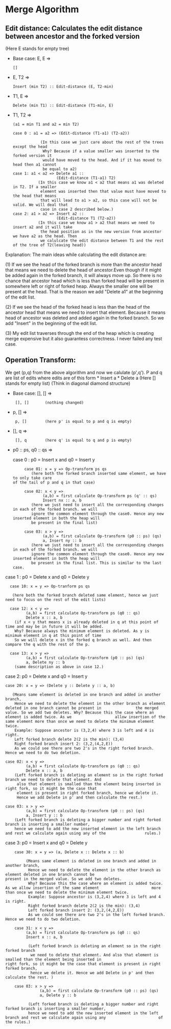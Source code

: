 # Merge Algorithm

## Edit distance: Calculates the edit distance between ancestor and the forked version 
(Here E stands for empty tree)

- Base case: E, E => 

      []

- E, T2 => 

      Insert (min T2) :: Edit-distance (E, T2-min)

- T1, E => 

      Delete (min T1) :: Edit-distance (T1-min, E) 

- T1, T2 => 

      (a1 = min T1 and a2 = min T2)
      
      case 0 : a1 = a2 => (Edit-distance (T1-a1) (T2-a2)) 
      
                  (In this case we just care about the rest of the trees except the head
                   Why? Because if a value smaller was inserted to the forked version it
                   would have moved to the head. And if it has moved to head then a1 cannot
                   be equal to a2)
      case 1: a1 < a2 => Delete a1 :: 
                         (Edit-distance (T1-a1) T2)       
                 (In this case we know a1 < a2 that means a1 was deleted in T2. If a smaller
                  element was inserted then that value must have moved to the head that means 
                  that will lead to a1 > a2, so this case will not be valid. We will deal that
                  case in case 2 described below.)
      case 2: a1 > a2 => Insert a2 ::
                         (Edit-distance T1 (T2-a2))       
                 (In this case we know a1 > a2 that means we need to insert a2 and it will take 
                  the head position as in the new version from ancestor we have a2 as the head. Then 
                  we calulcate the edit distance between T1 and the rest of the tree of T2(leaving head))
                  
Explanation: The main ideas while calculating the edit distance are:

(1) If we see the head of the forked branch is more than the ancestor head that means we need to delete the head of ancestor.Even though if it might be added again in the forked branch, it will always move up. So there is no chance that ancestor head which is less than forked head will be present in somewhere left or right of forked heap. Always the smaller one will be present at the head. That is the reason we add "Delete a1" at the beginning of the edit list.

(2) If we see the head of the forked head is less than the head of the ancestor head that means we need to insert that
    element. Because it means head of ancestor was deleted and added again in the forked branch. So we add "Insert" in the 
    beginning of the edit list.
    
(3) My edit list traverses through the end of the heap which is creating merge expensive but it also guarantess correctness. I never failed any test case.
                                                           
## Operation Transform: 

We get (p,q) from the above algorithm and now we calulate (p',q'). 
P and q are list of edits where edits are of this form
    * Insert a
    * Delete a
(Here [] stands for empty list)         (Think in diagonal diamond structure)

- Base case: [], [] => 

       [], []       (nothing changed)

- p, [] => 
       
       p, []        (here p' is equal to p and q is empty)

- [], q => 

       [], q        (here q' is equal to q and p is empty)

- p0 :: ps, q0 :: qs => 

  case 0 : p0 = Insert x and q0 = Insert y
       
           case 01: x = y => Op-transform ps qs         
              (here both the forked branch inserted same element, we have to only take care                                                 of the tail of p and q in that case)

           case 02: x < y => 
                   (a,b) = first calculate Op-transform ps (q' :: qs) 
                   Insert nx :: a, b
              (here we just need to insert all the corresponding changes in each of the forked branch. we will 
              ignore the common element through the case0. Hence any new inserted element in both the heap will
              be present in the final list)

           case 03: x > y => 
                   (a,b) = first calculate Op-transform (p0 :: ps) (qs) 
                   a, Insert ny :: b
              (here we just need to insert all the corresponding changes in each of the forked branch. we will 
              ignore the common element through the case0. Hence any new inserted element in both the heap will
              be present in the final list. This is similar to the last case. 
              
case 1 : p0 = Delete x and q0 = Delete y 

      case 10: x = y => Op-tranform ps qs 

       (here both the forked branch deleted same element, hence we just need to focus on the rest of the edit lists)

      case 12: x < y => 
             (a,b) = first calculate Op-transform ps (q0 :: qs) 
             Delete x :: a, b
        (if x < y that means x is already deleted in q at this point of time and may be in future it will be added. 
        Why? Because always the minimum element is deleted. As y is minimum element in q at this point of time
        So we will delete x in the forked q branch as well. And then compare the q with the rest of the p. 

      case 13: x > y => 
             (a,b) = first calculate Op-transform (p0 :: ps) (qs) 
             a, Delete ny :: b
        (same description as above in case 12.)
              
  case 2: p0 = Delete x and q0 = Insert y 
  
    case 20: x = y => (Delete y :: Delete y :: a, b)

       (Means same element is deleted in one branch and added in another branch, 
        Hence we need to delete the element in the other branch as element deleted in one branch cannot be present in               the merged value. So we add two deletes. Why? Because this the case where an element is added twice. As we                   allow insertion of the same element more than once we need to delete the minimum element twice. 
        Example: Suppose ancestor is (3,2,4) where 3 is left and 4 is right. 
        Left forked branch delete 2(2 is the min): (3,4)
        Right forked branch insert 2: (3,2,(4,2,E))
        As we could see there are two 2's in the right forked branch. Hence we need to do two deletion. 

    case 02: x < y => 
             (a,b) = first calculate Op-transform ps (q0 :: qs) 
             Delete x :: a, b
        (Left forked branch is deleting an element so in the right forked branch we need to delete that element. And 
         also that element is smalled than the element being inserted in right fork, so it might be the case that
         element is present in right forked branch, hence we delete it.
         Hence we add Delete in p' and then calculate the rest.)

    case 03: x > y => 
             (a,b) = first calculate Op-transform (p0 :: ps) (qs) 
             a, Insert y :: b
        (Left forked branch is deleting a bigger number and right forked branch is inserting a smaller number,
        hence we need to add the new inserted element in the left branch and rest we calculate again using any of the                 rules.)
              
case 3: p0 = Insert x and q0 = Delete y

        case 30: x = y => (a, Delete x :: Delete x :: b)

             (Means same element is deleted in one branch and added in another branch, 
              Hence we need to delete the element in the other branch as element deleted in one branch cannot be                           present in the merged value. So we add two deletes.
              Why? Because this the case where an element is added twice. As we allow insertion of the same element                       more than once we need to delete the minimum element twice. 
              Example: Suppose ancestor is (3,2,4) where 3 is left and 4 is right. 
              Right forked branch delete 2(2 is the min): (3,4)
              Left forked branch insert 2: (3,2,(4,2,E))
              As we could see there are two 2's in the left forked branch. Hence we need to do two deletion.

        case 31: x < y => 
             (a,b) = first calculate Op-transform ps (q0 :: qs) 
             Insert x :: a, b

              (Left forked branch is deleting an element so in the right forked branch 
               we need to delete that element. And also that element is smalled than the element being inserted in                          right fork, so it might be the case that element is present in right forked branch, 
               hence we delete it. Hence we add Delete in p' and then calculate the rest. )

        case 03: x > y => 
                   (a,b) = first calculate Op-transform (p0 :: ps) (qs) 
                   a, Delete y :: b

              (Left forked branch is deleting a bigger number and right forked branch is inserting a smaller number,
              hence we need to add the new inserted element in the left branch and rest we calculate again using any                       of the rules.)
                      
      
